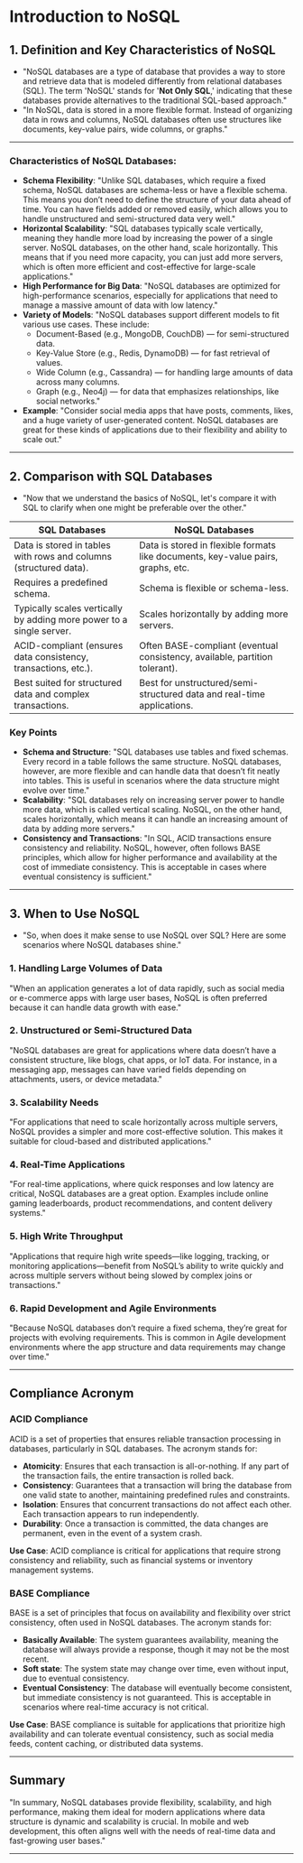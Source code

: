 # Introduction to NoSQL

## 1. Definition and Key Characteristics of NoSQL

- "NoSQL databases are a type of database that provides a way to store and retrieve data that is modeled differently from relational databases (SQL). The term 'NoSQL' stands for '**Not Only SQL**,' indicating that these databases provide alternatives to the traditional SQL-based approach."
- "In NoSQL, data is stored in a more flexible format. Instead of organizing data in rows and columns, NoSQL databases often use structures like documents, key-value pairs, wide columns, or graphs."

---

### Characteristics of NoSQL Databases:

- **Schema Flexibility**: "Unlike SQL databases, which require a fixed schema, NoSQL databases are schema-less or have a flexible schema. This means you don’t need to define the structure of your data ahead of time. You can have fields added or removed easily, which allows you to handle unstructured and semi-structured data very well."
- **Horizontal Scalability**: "SQL databases typically scale vertically, meaning they handle more load by increasing the power of a single server. NoSQL databases, on the other hand, scale horizontally. This means that if you need more capacity, you can just add more servers, which is often more efficient and cost-effective for large-scale applications."
- **High Performance for Big Data**: "NoSQL databases are optimized for high-performance scenarios, especially for applications that need to manage a massive amount of data with low latency."
- **Variety of Models**: "NoSQL databases support different models to fit various use cases. These include:
  - Document-Based (e.g., MongoDB, CouchDB) — for semi-structured data.
  - Key-Value Store (e.g., Redis, DynamoDB) — for fast retrieval of values.
  - Wide Column (e.g., Cassandra) — for handling large amounts of data across many columns.
  - Graph (e.g., Neo4j) — for data that emphasizes relationships, like social networks."
- **Example**: "Consider social media apps that have posts, comments, likes, and a huge variety of user-generated content. NoSQL databases are great for these kinds of applications due to their flexibility and ability to scale out."

---

## 2. Comparison with SQL Databases

- "Now that we understand the basics of NoSQL, let's compare it with SQL to clarify when one might be preferable over the other."

| SQL Databases                                          | NoSQL Databases                                                  |
|--------------------------------------------------------|-------------------------------------------------------------------|
| Data is stored in tables with rows and columns (structured data). | Data is stored in flexible formats like documents, key-value pairs, graphs, etc. |
| Requires a predefined schema.                          | Schema is flexible or schema-less.                                |
| Typically scales vertically by adding more power to a single server. | Scales horizontally by adding more servers.                      |
| ACID-compliant (ensures data consistency, transactions, etc.). | Often BASE-compliant (eventual consistency, available, partition tolerant). |
| Best suited for structured data and complex transactions. | Best for unstructured/semi-structured data and real-time applications. |

### Key Points

- **Schema and Structure**: "SQL databases use tables and fixed schemas. Every record in a table follows the same structure. NoSQL databases, however, are more flexible and can handle data that doesn’t fit neatly into tables. This is useful in scenarios where the data structure might evolve over time."
- **Scalability**: "SQL databases rely on increasing server power to handle more data, which is called vertical scaling. NoSQL, on the other hand, scales horizontally, which means it can handle an increasing amount of data by adding more servers."
- **Consistency and Transactions**: "In SQL, ACID transactions ensure consistency and reliability. NoSQL, however, often follows BASE principles, which allow for higher performance and availability at the cost of immediate consistency. This is acceptable in cases where eventual consistency is sufficient."

---

## 3. When to Use NoSQL

- "So, when does it make sense to use NoSQL over SQL? Here are some scenarios where NoSQL databases shine."

### 1. Handling Large Volumes of Data

"When an application generates a lot of data rapidly, such as social media or e-commerce apps with large user bases, NoSQL is often preferred because it can handle data growth with ease."

### 2. Unstructured or Semi-Structured Data

"NoSQL databases are great for applications where data doesn’t have a consistent structure, like blogs, chat apps, or IoT data. For instance, in a messaging app, messages can have varied fields depending on attachments, users, or device metadata."

### 3. Scalability Needs

"For applications that need to scale horizontally across multiple servers, NoSQL provides a simpler and more cost-effective solution. This makes it suitable for cloud-based and distributed applications."

### 4. Real-Time Applications

"For real-time applications, where quick responses and low latency are critical, NoSQL databases are a great option. Examples include online gaming leaderboards, product recommendations, and content delivery systems."

### 5. High Write Throughput

"Applications that require high write speeds—like logging, tracking, or monitoring applications—benefit from NoSQL’s ability to write quickly and across multiple servers without being slowed by complex joins or transactions."

### 6. Rapid Development and Agile Environments

"Because NoSQL databases don’t require a fixed schema, they’re great for projects with evolving requirements. This is common in Agile development environments where the app structure and data requirements may change over time."

---

## Compliance Acronym

### ACID Compliance

ACID is a set of properties that ensures reliable transaction processing in databases, particularly in SQL databases. The acronym stands for:

- **Atomicity**: Ensures that each transaction is all-or-nothing. If any part of the transaction fails, the entire transaction is rolled back.
- **Consistency**: Guarantees that a transaction will bring the database from one valid state to another, maintaining predefined rules and constraints.
- **Isolation**: Ensures that concurrent transactions do not affect each other. Each transaction appears to run independently.
- **Durability**: Once a transaction is committed, the data changes are permanent, even in the event of a system crash.

**Use Case**: ACID compliance is critical for applications that require strong consistency and reliability, such as financial systems or inventory management systems.

### BASE Compliance

BASE is a set of principles that focus on availability and flexibility over strict consistency, often used in NoSQL databases. The acronym stands for:

- **Basically Available**: The system guarantees availability, meaning the database will always provide a response, though it may not be the most recent.
- **Soft state**: The system state may change over time, even without input, due to eventual consistency.
- **Eventual Consistency**: The database will eventually become consistent, but immediate consistency is not guaranteed. This is acceptable in scenarios where real-time accuracy is not critical.

**Use Case**: BASE compliance is suitable for applications that prioritize high availability and can tolerate eventual consistency, such as social media feeds, content caching, or distributed data systems.

---

## Summary

"In summary, NoSQL databases provide flexibility, scalability, and high performance, making them ideal for modern applications where data structure is dynamic and scalability is crucial. In mobile and web development, this often aligns well with the needs of real-time data and fast-growing user bases."

---